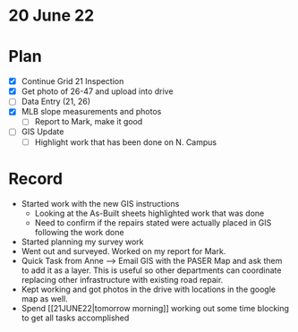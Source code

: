 # 20 June 22
# Plan
- [x] Continue Grid 21 Inspection
- [x] Get photo of 26-47 and upload into drive
- [ ] Data Entry (21, 26)
- [x] MLB slope measurements and photos
	- [ ] Report to Mark, make it good
- [ ] GIS Update
	- [ ] Highlight work that has been done on N. Campus
# Record
- Started work with the new GIS instructions
	- Looking at the As-Built sheets highlighted work that was done
	- Need to confirm if the repairs stated were actually placed in GIS following the work done
- Started planning my survey work
- Went out and surveyed. Worked on my report for Mark. 
- Quick Task from Anne --> Email GIS with the PASER Map and ask them to add it as a layer. This is useful so other departments can coordinate replacing other infrastructure with existing road repair. 
- Kept working and got photos in the drive with locations in the google map as well. 
- Spend [[21JUNE22|tomorrow morning]] working out some time blocking to get all tasks accomplished
